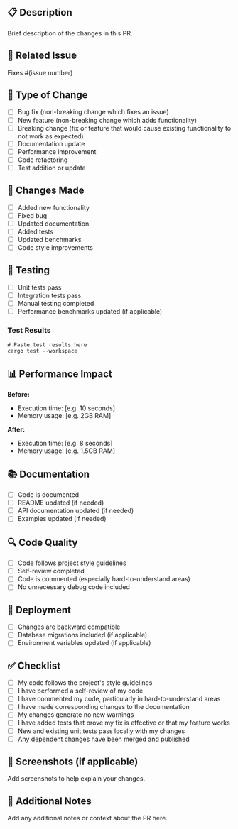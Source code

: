 ## 📋 Description

Brief description of the changes in this PR.

## 🔗 Related Issue

Fixes #(issue number)

## 🧪 Type of Change

- [ ] Bug fix (non-breaking change which fixes an issue)
- [ ] New feature (non-breaking change which adds functionality)
- [ ] Breaking change (fix or feature that would cause existing functionality to not work as expected)
- [ ] Documentation update
- [ ] Performance improvement
- [ ] Code refactoring
- [ ] Test addition or update

## 📝 Changes Made

- [ ] Added new functionality
- [ ] Fixed bug
- [ ] Updated documentation
- [ ] Added tests
- [ ] Updated benchmarks
- [ ] Code style improvements

## 🧪 Testing

- [ ] Unit tests pass
- [ ] Integration tests pass
- [ ] Manual testing completed
- [ ] Performance benchmarks updated (if applicable)

### Test Results

```
# Paste test results here
cargo test --workspace
```

## 📊 Performance Impact

**Before:**
- Execution time: [e.g. 10 seconds]
- Memory usage: [e.g. 2GB RAM]

**After:**
- Execution time: [e.g. 8 seconds]
- Memory usage: [e.g. 1.5GB RAM]

## 📚 Documentation

- [ ] Code is documented
- [ ] README updated (if needed)
- [ ] API documentation updated (if needed)
- [ ] Examples updated (if needed)

## 🔍 Code Quality

- [ ] Code follows project style guidelines
- [ ] Self-review completed
- [ ] Code is commented (especially hard-to-understand areas)
- [ ] No unnecessary debug code included

## 🚀 Deployment

- [ ] Changes are backward compatible
- [ ] Database migrations included (if applicable)
- [ ] Environment variables updated (if applicable)

## ✅ Checklist

- [ ] My code follows the project's style guidelines
- [ ] I have performed a self-review of my code
- [ ] I have commented my code, particularly in hard-to-understand areas
- [ ] I have made corresponding changes to the documentation
- [ ] My changes generate no new warnings
- [ ] I have added tests that prove my fix is effective or that my feature works
- [ ] New and existing unit tests pass locally with my changes
- [ ] Any dependent changes have been merged and published

## 📸 Screenshots (if applicable)

Add screenshots to help explain your changes.

## 🎯 Additional Notes

Add any additional notes or context about the PR here.
